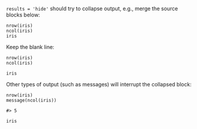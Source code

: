`results = 'hide'` should try to collapse output, e.g., merge the source blocks below:

``` {.r}
nrow(iris)
ncol(iris)
iris
```

Keep the blank line:

``` {.r}
nrow(iris)
ncol(iris)

iris
```

Other types of output (such as messages) will interrupt the collapsed block:

``` {.r}
nrow(iris)
message(ncol(iris))
```

``` {.plain .message}
#> 5
```

``` {.r}
iris
```
